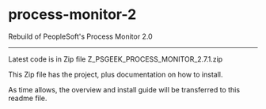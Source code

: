 # process-monitor-2
Rebuild of PeopleSoft's Process Monitor 2.0

*********************************************************
Latest code is in Zip file Z_PSGEEK_PROCESS_MONITOR_2.7.1.zip

This Zip file has the project, plus documentation on how to install.

As time allows, the overview and install guide will be transferred to this readme file.
